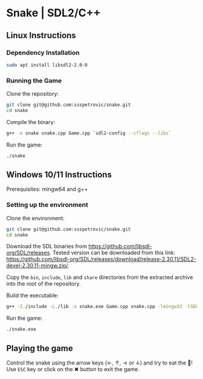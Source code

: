 # Snake | SDL2/C++

## Linux Instructions

### Dependency Installation

```bash
sudo apt install libsdl2-2.0-0
```

### Running the Game

Clone the repository:
```bash
git clone git@github.com:ssspetrovic/snake.git
cd snake
```

Compile the binary:
```bash
g++ -o snake snake.cpp Game.cpp `sdl2-config --cflags --libs`
```

Run the game:
```bash
./snake
```

## Windows 10/11 Instructions

Prerequisites: mingw64 and g++

### Setting up the environment

Clone the environment:

```bash
git clone git@github.com:ssspetrovic/snake.git
cd snake
```

Download the SDL binaries from https://github.com/libsdl-org/SDL/releases. Tested version can be downloaded from this link: https://github.com/libsdl-org/SDL/releases/download/release-2.30.11/SDL2-devel-2.30.11-mingw.zip/.

Copy the `bin`, `include`, `lib` and `share` directories from the extracted archive into the root of the repository.

Build the executable:

```bash
g++ -I./include -L./lib -o snake.exe Game.cpp snake.cpp -lmingw32 -lSDL2main -lSDL2 -mwindows
```

Run the game:

```bash
./snake.exe
```

## Playing the game

Control the snake using the arrow keys (&larr;, &uarr;, &rarr; or &darr;) and try to eat the 🍎!
<br/>
Use `ESC` key or click on the &#10006; button to exit the game.
